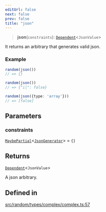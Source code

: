 ```yaml
---
editUrl: false
next: false
prev: false
title: "json"
---
```


> **json**(`constraints`): [`Dependent`](/api/interfaces/dependent/)\<`JsonValue`\>

It returns an arbitrary that generates valid json.

### Example
```ts
random(json())
// => {}

random(json())
// => {"i|": false}

random(json({type: 'array'}))
// => [false]
```

## Parameters

### constraints

[`MaybePartial`](/api/type-aliases/maybepartial/)\<[`JsonGenerator`](/api/interfaces/jsongenerator/)\> = `{}`

## Returns

[`Dependent`](/api/interfaces/dependent/)\<`JsonValue`\>

A json arbitrary.

## Defined in

[src/random/types/complex/complex.ts:57](https://github.com/skyleague/axioms/blob/75fb1c5c977f1940e84e5cdcef2be336d1fd81da/src/random/types/complex/complex.ts#L57)
